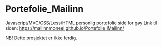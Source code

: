 # Portefolie_Mailinn
Javascript/MVC/CSS/Less/HTML personlig portefolie side for gøy
Link til siden: https://mailinnmoneel.github.io/Portefolie_Mailinn/

NB! Dette prosjektet er ikke ferdig. 

